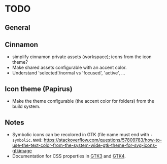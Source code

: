 # TODO

## General

## Cinnamon

* simplify cinnamon private assets (workspace); icons from the icon theme?
* Make shared assets configurable with an accent color.
* Understand 'selected'/normal vs 'focused', 'active', ...

## Icon theme (Papirus)

* Make the theme configurable (the accent color for folders) from the build system.

## Notes

* Symbolic icons can be recolored in GTK (file name must end with `-symbolic.NNN`):
  <https://stackoverflow.com/questions/57809783/how-to-use-the-text-color-from-the-system-wide-gtk-theme-for-svg-icons-gtkimage>
* Documentation for CSS properties in [GTK3](https://docs.gtk.org/gtk3/index.html) and
  [GTK4](https://docs.gtk.org/gtk4/index.html).

